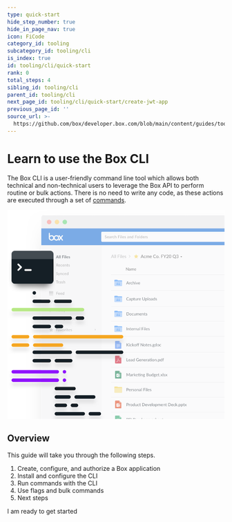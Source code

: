 ```yaml
---
type: quick-start
hide_step_number: true
hide_in_page_nav: true
icon: FiCode
category_id: tooling
subcategory_id: tooling/cli
is_index: true
id: tooling/cli/quick-start
rank: 0
total_steps: 4
sibling_id: tooling/cli
parent_id: tooling/cli
next_page_id: tooling/cli/quick-start/create-jwt-app
previous_page_id: ''
source_url: >-
  https://github.com/box/developer.box.com/blob/main/content/guides/tooling/cli/quick-start/0-index.md
---
```

# Learn to use the Box CLI

<!--alex ignore executed-->

The Box CLI is a user-friendly command line tool which allows both technical and
non-technical users to leverage the Box API to perform routine or bulk actions.
There is no need to write any code, as these actions are executed through a set
of [commands][commands].

<ImageFrame center>

![CLI](./cli-code.png)

</ImageFrame>

## Overview

This guide will take you through the following steps.

1. Create, configure, and authorize a Box application
2. Install and configure the CLI
3. Run commands with the CLI
4. Use flags and bulk commands
5. Next steps

<Next>

I am ready to get started

</Next>

[commands]: https://github.com/box/boxcli#command-topics